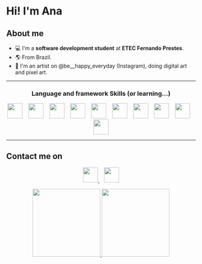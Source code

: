 # Hi! I'm Ana 
## About me
- 💻 I'm a **software development student** at **ETEC Fernando Prestes**.
- 🌎 From Brazil.
- 🎨 I'm an artist on @be__happy_everyday (Instagram), doing digital art and pixel art.

<hr>
<h3 align="center">Language and framework Skills (or learning...)</h2>
<p align="center">
 <img src="https://img.shields.io/badge/Python-BD3B64?style=for-the-badge&logo=python&logoColor=white"  height=40 cursor="default"> &nbsp;&nbsp; <img src = "https://img.shields.io/badge/C%2B%2B-BD3B64?style=for-the-badge&logo=c%2B%2B&logoColor=white" height = 40> &nbsp;&nbsp; <img src="https://img.shields.io/badge/C%23-A91946?style=for-the-badge&logo=c-sharp&logoColor=white" height=40> &nbsp;&nbsp; <img src="https://img.shields.io/badge/HTML5-BD3B64?style=for-the-badge&logo=html5&logoColor=white" height=40> &nbsp;&nbsp; <img src="https://img.shields.io/badge/CSS3-A91946?style=for-the-badge&logo=css3&logoColor=white" height=40> &nbsp;&nbsp; <img src="https://img.shields.io/badge/JavaScript-BD3B64?style=for-the-badge&logo=javascript&logoColor=white" height = 40>  &nbsp;&nbsp; <img src = "https://img.shields.io/badge/MySQL-BD3B64?style=for-the-badge&logo=mysql&logoColor=white" height=40> &nbsp;&nbsp; <img src="https://img.shields.io/badge/Microsoft%20SQL%20Sever-A91946?style=for-the-badge&logo=microsoft%20sql%20server&logoColor=white" height = 40> &nbsp;&nbsp; <img src = "https://img.shields.io/badge/.NET-BD3B64?style=for-the-badge&logo=dotnet&logoColor=white" height = 40> &nbsp;&nbsp; <img src="https://img.shields.io/badge/Node.js-A91946?style=for-the-badge&logo=nodedotjs&logoColor=white" height=40>
</p>
<hr>
  
 ## Contact me on
 <p align="center">
 <a href="https://www.linkedin.com/in/ana-giulia-de-lima-6174a3216/" rel="nofollow">
  <img src="https://img.shields.io/badge/linkedin-%230077B5.svg?&style=for-the-badge&logo=linkedin&logoColor=white" height = 40>
 </a>
 &nbsp;&nbsp;
 <a href="https://www.instagram.com/be__happy_everyday/" rel="nofollow">
  <img src="https://img.shields.io/badge/instagram-%23E4405F.svg?&style=for-the-badge&logo=instagram&logoColor=white" height = 40>
 </a>
</p>

  <div>
  <p align="center">
  <a href="https://github.com/thenamesgiu">
  <img height="180em" src="https://github-readme-stats.vercel.app/api?username=thenamesgiu&show_icons=true&theme=dracula&include_all_commits=true&count_private=true"/>
  <img height="180em" src="https://github-readme-stats.vercel.app/api/top-langs/?username=thenamesgiu&layout=compact&langs_count=16&theme=dracula"/>
  </p>
</div>
